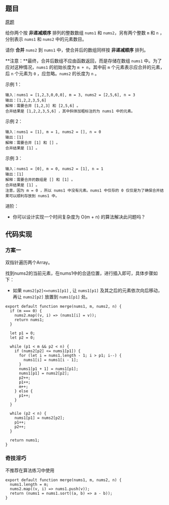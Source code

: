 ## 题目

[原题](https://leetcode-cn.com/leetbook/read/top-interview-questions-easy/xnumcr/)

给你两个按 **非递减顺序** 排列的整数数组 `nums1` 和 `nums2`，另有两个整数 `m` 和 `n` ，分别表示 `nums1` 和 `nums2` 中的元素数目。

请你 **合并** `nums2` 到 `nums1` 中，使合并后的数组同样按 **非递减顺序** 排列。

**注意：**最终，合并后数组不应由函数返回，而是存储在数组 `nums1` 中。为了应对这种情况，`nums1` 的初始长度为 `m + n`，其中前 `m` 个元素表示应合并的元素，后 `n` 个元素为 `0` ，应忽略。`nums2` 的长度为 `n` 。

 

示例 1：

```
输入：nums1 = [1,2,3,0,0,0], m = 3, nums2 = [2,5,6], n = 3
输出：[1,2,2,3,5,6]
解释：需要合并 [1,2,3] 和 [2,5,6] 。
合并结果是 [1,2,2,3,5,6] ，其中斜体加粗标注的为 nums1 中的元素。
```

示例 2：

```
输入：nums1 = [1], m = 1, nums2 = [], n = 0
输出：[1]
解释：需要合并 [1] 和 [] 。
合并结果是 [1] 。
```

示例 3：

```
输入：nums1 = [0], m = 0, nums2 = [1], n = 1
输出：[1]
解释：需要合并的数组是 [] 和 [1] 。
合并结果是 [1] 。
注意，因为 m = 0 ，所以 nums1 中没有元素。nums1 中仅存的 0 仅仅是为了确保合并结果可以顺利存放到 nums1 中。
```



进阶：

* 你可以设计实现一个时间复杂度为 O(m + n) 的算法解决此问题吗？

## 代码实现

### 方案一

双指针遍历两个Array。

找到nums2的当前元素，在nums1中的合适位置，进行插入即可，具体步骤如下：

* 如果 `nums2[p2]<=nums1[p1]`  , 让 `nums1[p1]` 及其之后的元素依次向后移动，再让 `nums2[p2]` 放置到 `nums1[p1]` 处。

```
export default function merge(nums1, m, nums2, n) {
  if (m === 0) {
    nums2.map((v, i) => (nums1[i] = v));
    return nums1;
  }

  let p1 = 0;
  let p2 = 0;

  while (p1 < m && p2 < n) {
    if (nums2[p2] <= nums1[p1]) {
      for (let i = nums1.length - 1; i > p1; i--) {
        nums1[i] = nums1[i - 1];
      }
      nums1[p1 + 1] = nums1[p1];
      nums1[p1] = nums2[p2];
      p2++;
      p1++;
      m++;
    } else {
      p1++;
    }
  }

  while (p2 < n) {
    nums1[p1] = nums2[p2];
    p1++;
    p2++;
  }

  return nums1;
}
```

### 奇技淫巧

不推荐在算法练习中使用

```
export default function merge(nums1, m, nums2, n) {
  nums1.length = m;
  nums2.map((v, i) => nums1.push(v));
  return (nums1 = nums1.sort((a, b) => a - b));
}
```

